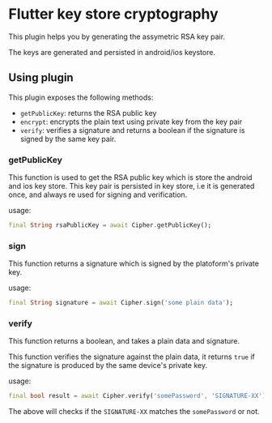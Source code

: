 # Flutter key store cryptography

This plugin helps you by generating the assymetric RSA key pair. 

The keys are generated and persisted in android/ios keystore.

## Using plugin
This plugin exposes the following methods:
* `getPublicKey`: returns the RSA public key
* `encrypt`: encrypts the plain text using private key from the key pair
* `verify`: verifies a signature and returns a boolean if the signature is signed by the same key pair.

### getPublicKey
This function is used to get the RSA public key which is store the android and ios key store.
This key pair is persisted in key store, i.e it is generated once, and always re used for signing and verification.

usage: 

```dart
final String rsaPublicKey = await Cipher.getPublicKey();
```

### sign
This function returns a signature which is signed by the platoform's private key.

usage: 
```dart
final String signature = await Cipher.sign('some plain data');

```

### verify
This function returns a boolean, and takes a plain data and signature.

This function verifies the signature against the plain data, it returns `true` if the signature is produced by the same device's private key.

usage:
```dart
final bool result = await Cipher.verify('somePassword', 'SIGNATURE-XX');
```

The above will checks if the `SIGNATURE-XX` matches the `somePassword` or not. 


